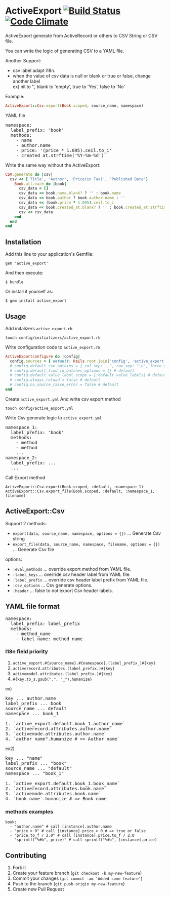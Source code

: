 # ActiveExport [![Build Status](https://secure.travis-ci.org/kengos/active_export.png?branch=master)](http://travis-ci.org/kengos/active_export)[![Code Climate](https://codeclimate.com/badge.png)](https://codeclimate.com/github/kengos/active_export)

ActiveExport generate from ActiveRecord or others to CSV String or CSV file.

You can write the logic of generating CSV to a YAML file.

Another Support:

  * csv label adapt i18n.
  * when the value of csv data is null or blank or true or false, change another label<br>
  ex) nil to '', blank to 'empty', true to 'Yes', false to 'No'<br>

Example:

````ruby
ActiveExport::Csv.export(Book.scoped, source_name, namespace)
````

YAML file
<pre>
namespace:
  label_prefix: 'book'
  methods:
    - name
    - author.name
    - price: '(price * 1.095).ceil.to_i'
    - created_at.strftime('%Y-%m-%d')
</pre>

Write the same way without the ActiveExport:

````ruby
CSV.generate do |csv|
  csv << ['Title', 'Author', 'Price(in Tax)', 'Published Date']
    Book.all.each do |book|
      csv_data = []
      csv_data << book.name.blank? ? '' : book.name
      csv_data << book.author ? book.author.name : ''
      csv_data << (book.price * 1.095).ceil.to_i
      csv_data << book.created_at.blank? ? '' : book.created_at.strftime('%Y-%m-%d')
      csv << csv_data
    end
  end
end
````

## Installation

Add this line to your application's Gemfile:

    gem 'active_export'

And then execute:

    $ bundle

Or install it yourself as:

    $ gem install active_export

## Usage

Add initalizers `active_export.rb`

    touch config/initializers/active_export.rb

Write configuration code to `active_export.rb`

````ruby
ActiveExportconfigure do |config|
  config.sources = { default: Rails.root.join('config', 'active_export.yml') }
  # config.default_csv_optoins = { col_sep: ',', row_sep: "\n", force_quotes: true }
  # config.default_find_in_batches_options = {} # default
  # config.default_value_label_scope = [:default_value_labels] # default
  # config.always_reload = false # default
  # config.no_source_raise_error = false # default
end
````

Create `active_export.yml` And write csv export method

    touch config/active_export.yml

Write Csv generate logic to `active_export.yml`

<pre>
namespace_1:
  label_prefix: 'book'
  methods:
    - method
    - method
    ...
namespace_2:
  label_prefix: ...
  ...
</pre>

Call Export method

    ActiveExport::Csv.export(Book.scoped, :default, :namespace_1)
    ActiveExport::Csv.export_file(Book.scoped, :default, :namespace_1, filename)

## ActiveExport::Csv

Support 2 methods:

  * `export(data, source_name, namespace, options = {})` ... Generate Csv string
  * `export_file(data, source_name, namespace, filename, options = {})` ... Generate Csv file

options:

  * `:eval_methods` ... override export method from YAML file.
  * `:label_keys` ... override csv header label from YAML file.
  * `:label_prefix` ... override csv header label prefix from YAML file.
  * `:csv_options` ... Csv generate options.
  * `:header` ... false to not export Csv header labels.

## YAML file format

<pre>
namespace:
  label_prefix: label_prefix
  methods:
    - method_name
    - label_name: method_name
</pre>

### I18n field priority

1. `active_export.#{source_name}.#{namespace}.(label_prefix_)#{key}`
2. `activerecord.attributes.(label_prefix.)#{key}`
3. `activemodel.attributes.(label_prefix.)#{key}`
4. `#{key.to_s.gsub(".", "_").humanize}`

ex)
<pre>
key ... author.name
label_prefix ... book
source_name ... default
namespace ... book_1

1. `active_export.default.book_1.author_name`
2. `activerecord.attributes.author.name`
3. `activemode.attributes.author.name`
4. `author_name".humanize # => Author name`
</pre>

ex2)
<pre>
key ... "name"
label_prefix ... "book"
source_name ... "default"
namespace ... "book_1"

1. `active_export.default.book_1.book_name`
2. `activerecord.attributes.book.name`
3. `activemode.attributes.book.name`
4. `book_name`.humanize # => Book name
</pre>


### methods examples

```
book:
  - "author.name" # call [instance].author.name
  - "price > 0" # call [instance].price > 0 # => true or false
  - "price.to_f / 2.0" # call [instance].price.to_f / 2.0
  - "sprintf("%#b", price)" # call sprintf("%#b", [instance].price)
```

## Contributing

1. Fork it
2. Create your feature branch (`git checkout -b my-new-feature`)
3. Commit your changes (`git commit -am 'Added some feature'`)
4. Push to the branch (`git push origin my-new-feature`)
5. Create new Pull Request
